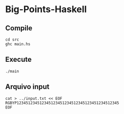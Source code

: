 # Big-Points-Haskell

## Compile
```
cd src
ghc main.hs
```

## Execute
```
./main
```

## Arquivo input
```
cat > ../input.txt << EOF
RGBYP123451234512345123451234512345123451234512345
EOF
```
